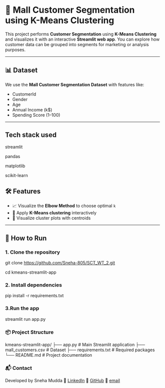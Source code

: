 # 🏬 Mall Customer Segmentation using K-Means Clustering

This project performs **Customer Segmentation** using **K-Means Clustering** and visualizes it with an interactive **Streamlit web app**. You can explore how customer data can be grouped into segments for marketing or analysis purposes.

---

## 📊 Dataset

We use the **Mall Customer Segmentation Dataset** with features like:
- CustomerId
- Gender
- Age
- Annual Income (k$)
- Spending Score (1–100)

---
## Tech stack used
streamlit

pandas

matplotlib

scikit-learn

## 🛠️ Features

- 📈 Visualize the **Elbow Method** to choose optimal `k`
- 🧮 Apply **K-Means clustering** interactively
- 🎨 Visualize cluster plots with centroids

---

## 🚀 How to Run

### 1. Clone the repository

git clone https://github.com/Sneha-805/SCT_WT_2.git

cd kmeans-streamlit-app

### 2. Install dependencies
pip install -r requirements.txt

### 3.Run the app
streamlit run app.py

### 📦 Project Structure
kmeans-streamlit-app/
├── app.py              # Main Streamlit application
├── mall_customers.csv  # Dataset 
├── requirements.txt    # Required packages
└── README.md           # Project documentation

### 📬 Contact
Developed by Sneha Mudda
🔗 [LinkedIn](https://www.linkedin.com/in/sneha-mudda-b57819282/)
🔗 [GitHub](https://github.com/Sneha-805/)
📧 [email](muddasneha123@gmail.com)
